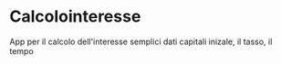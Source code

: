 # Calcolointeresse
App per il calcolo dell'interesse semplici dati capitali inizale, il tasso, il tempo
